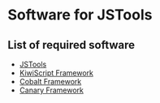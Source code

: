# Software for JSTools

## List of required software
* [JSTools](https://github.com/steelwheels/JSTools)
* [KiwiScript Framework](https://github.com/steelwheels/KiwiScript)
* [Cobalt Framework](https://github.com/steelwheels/Cobalt)
* [Canary Framework](https://github.com/steelwheels/Canary)
